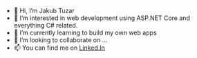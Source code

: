 - 👋 Hi, I’m Jakub Tuzar
- 👀 I’m interested in web development using ASP.NET Core and everything C# related.
- 🌱 I’m currently learning to build my own web apps
- 💞️ I’m looking to collaborate on ...
- 📫 You can find me on <a href="www.linkedin.com/in/jakub-tuzar">Linked.In</a>

<!---
Tuzi555/Tuzi555 is a ✨ special ✨ repository because its `README.md` (this file) appears on your GitHub profile.
You can click the Preview link to take a look at your changes.
--->
